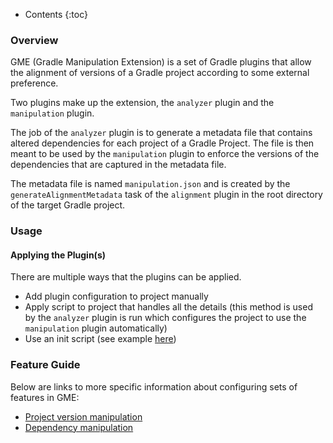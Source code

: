 ---
---

* Contents
{:toc}

### Overview

GME (Gradle Manipulation Extension) is a set of Gradle plugins that allow the alignment of versions of a Gradle project according to some external preference.

Two plugins make up the extension, the `analyzer` plugin and the `manipulation` plugin.

The job of the `analyzer` plugin is to generate a metadata file that contains altered dependencies for each project of a Gradle Project.
The file is then meant to be used by the `manipulation` plugin to enforce the versions of the dependencies that are captured in the metadata file.

The metadata file is named `manipulation.json` and is created by the `generateAlignmentMetadata` task of the `alignment` plugin in the root directory of the target Gradle project.

### Usage

#### Applying the Plugin(s)

There are multiple ways that the plugins can be applied.

* Add plugin configuration to project manually 
* Apply script to project that handles all the details (this method is used by the `analyzer` plugin is run which configures the project to use the `manipulation` plugin automatically)
* Use an init script (see example [here](https://github.com/project-ncl/gradle-manipulator#testing-on-a-real-project))

### Feature Guide

Below are links to more specific information about configuring sets of features in GME:

* [Project version manipulation](guide/project-version-manip.html)
* [Dependency manipulation](guide/dep-manip.html)
